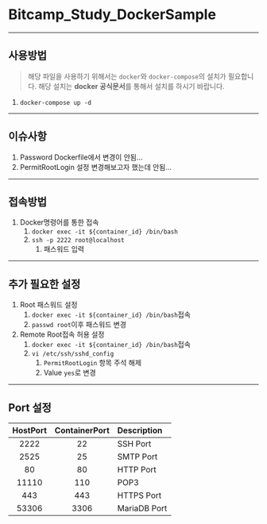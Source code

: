 # Bitcamp_Study_DockerSample

---

## 사용방법

> 해당 파일을 사용하기 위해서는 `docker`와 `docker-compose`의 설치가 필요합니다. 해당 설치는 **docker 공식문서**를 통해서 설치를 하시기 바랍니다.

1. `docker-compose up -d`

---

## 이슈사항

1. Password Dockerfile에서 변경이 안됨...
2. PermitRootLogin 설정 변경해보고자 했는데 안됨...

---

## 접속방법

1. Docker명령어를 통한 접속
   1. `docker exec -it ${container_id} /bin/bash`
   2. `ssh -p 2222 root@localhost`
      1. 패스워드 입력

---

## 추가 필요한 설정

1. Root 패스워드 설정
   1. `docker exec -it ${container_id} /bin/bash`접속
   2. `passwd root`이후 패스워드 변경
2. Remote Root접속 허용 설정
   1. `docker exec -it ${container_id} /bin/bash`접속
   2. `vi /etc/ssh/sshd_config`
      1. `PermitRootLogin` 항목 주석 해제
      2. Value `yes`로 변경

---

## Port 설정

| HostPort | ContainerPort | Description  |
| :------: | :-----------: | :----------- |
|   2222   |      22       | SSH Port     |
|   2525   |      25       | SMTP Port    |
|    80    |      80       | HTTP Port    |
|  11110   |      110      | POP3         |
|   443    |      443      | HTTPS Port   |
|  53306   |     3306      | MariaDB Port |
